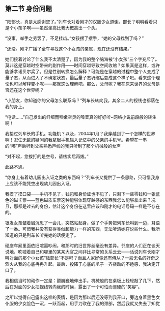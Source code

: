 ## 第二节 身份问题

“陆部长，真是太感谢您了。”列车长对着刚才的汉服少女道谢。部长？明明看着只是个小孩子啊——虽然坐高比我大概高出一个头。

“没事，举手之劳罢了，不足挂齿。”女孩摆了摆手，“她的父母找到了吗？”

“还没。刚才广播了全车寻找这个小女孩的亲属，现在还没有结果。”

她们接着讨论了什么我不太清楚了，因为我的整个脑海被“小女孩”三个字充斥了。莫非这是穿越时空带来的副作用——时间穿越导致空间收缩？如果真是这样，或许能够拿诺贝尔奖了。但是性别转换怎么解释？可能是在穿越的过程中整个人变成了量子态，从而进入了不确定状态，最后量子态坍缩后变成这个样子吧。看来这个理论也可以解释变小呢——那就这么理解吧。那么，父母呢？我在原来世界的父母是否还在这个世界呢？

“小朋友，你知道你的父母怎么联系吗？”列车长转向我，其余二人的视线也都落在我的身上。

“电话……”自己发出的纤细而稚嫩空灵的嗓音真的好好听~网络小说前段般的转生啊！

我接过列车长的手机。功能机？以及，2004年1月？我穿越到了一个怎样的世界啊！忍住无数的疑问的我拿起手机输入记忆中的父亲的手机号。希望在一串的“嘟”声后听到父亲熟悉声线的我只听到了那个机械般的女声

“对不起，您拨打的是空号，请核实后再拨。”

此路不通。

“你身上有着幼儿园出入证之类的东西吗？”列车长又提供了一条思路，只可惜我身上应该不能凭空出现幼儿园出入证。

我摸了摸口袋——手机不见了，钱包和身份证也不见了，只剩下一些零钱和一张蓝色的磁卡票——蓝色磁质车票这种能够体现穿越感的东西我怎么能够拿出来？况且，那都是过去的身份，估计这个身份在这里应该和刚才的电话号码一样是不存在的。

银发女孩皱着眉沉思了一会儿，突然站起身，做了个手势把列车长叫到一边，耳语了一番。可惜我并没有获得类似超能力一样的东西，无法听清她在说些什么。我所知道的只是列车长听完她的话便走了。

硬座车厢里面依旧喧嚣吵闹，和那时的旧世界丝毫没有差异。邻座的人们正在谈天说地，吹嘘着自己和哪里的某某大官之间非比寻常的关系云云——话说列车长刚才叫对面的那个小女孩“陆部长”不是吗？而且人家好像还有侍从？一股无名的好奇之烈火从我的心底冉冉升起。最后，投降于心底的爪子一齐挠动的不适感，我决定开口了。

我相信当时的动作一定是：颤巍巍地伸出手，机械般的在桌板上轻轻敲了几下，然后在对面的少女把视线转向我的时候，露出了一个可怕而僵硬的“笑容”。

之所以觉得自己露出这样的表情，是因为那以后还没等到我开口，旁边身着黑色女仆服的少女脸色一沉，一跃而起，用手刀砍在了我的颈部，然后我就又失去了知觉